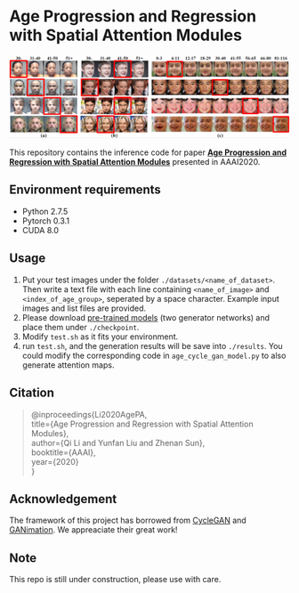 # Age Progression and Regression with Spatial Attention Modules

![Sample age progression and regression results obtained via the proposed model](./teaser.PNG)

This repository contains the inference code for paper [**Age Progression and Regression with Spatial Attention Modules**](https://arxiv.org/abs/1903.02133) presented in AAAI2020.

## Environment requirements
* Python 2.7.5
* Pytorch 0.3.1
* CUDA 8.0

## Usage
1. Put your test images under the folder `./datasets/<name_of_dataset>`. Then write a text file with each line containing `<name_of_image>` and `<index_of_age_group>`, seperated by a space character. Example input images and list files are provided.
2. Please download [pre-trained models](https://drive.google.com/drive/folders/1CvOCifgE-uBfdHfCI56-1tHJSgr7HZQp?usp=sharing) (two generator networks) and place them under `./checkpoint`.
3. Modify `test.sh` as it fits your environment.
4. run `test.sh`, and the generation results will be save into `./results`. You could modify the corresponding code in `age_cycle_gan_model.py` to also generate attention maps.

## Citation
>@inproceedings{Li2020AgePA,<br>
	title={Age Progression and Regression with Spatial Attention Modules},<br>
	author={Qi Li and Yunfan Liu and Zhenan Sun},<br>
	booktitle={AAAI},<br>
	year={2020}<br>
}

## Acknowledgement
The framework of this project has borrowed from [CycleGAN](https://github.com/junyanz/pytorch-CycleGAN-and-pix2pix) and [GANimation](https://github.com/albertpumarola/GANimation). We appreaciate their great work!

## Note
This repo is still under construction, please use with care.
